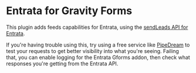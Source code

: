 # Entrata for Gravity Forms

This plugin adds feeds capabilities for Entrata, using the [sendLeads API for Entrata](https://www.entrata.com/api/v1/documentation/sendLeads).

If you're having trouble using this, try using a free service like [PipeDream](https://pipedream.com/) to test your requests to get better visibility into what you're seeing. Failing that, you can enable logging for the Entrata Gforms addon, then check what responses you're getting from the Entrata API.
 
